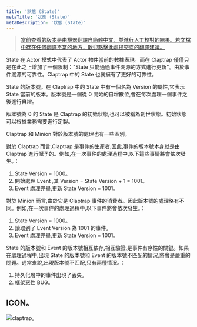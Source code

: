 ```yaml
---
title: '狀態 (State)'
metaTitle: '狀態 (State)'
metaDescription: '狀態 (State)'
---
```


> [當前查看的版本是由機器翻譯自簡體中文，並進行人工校對的結果。若文檔中存在任何翻譯不當的地方，歡迎點擊此處提交您的翻譯建議。](https://crwd.in/newbeclaptrap)

State 在 Actor 模式中代表了 Actor 物件當前的數據表現。而在 Claptrap 僅僅只是在此之上增加了一個限制："State 只能通過事件溯源的方式進行更新"。由於事件溯源的可靠性。Claptrap 中的 State 也就擁有了更好的可靠性。

State 的版本號。在 Claptrap 中的 State 中有一個名為 Version 的屬性,它表示 State 當前的版本。版本號是一個從 0 開始的自增數位,會在每次處理一個事件之後進行自增。

版本號為 0 的 State 是 Claptrap 的初始狀態,也可以被稱為創世狀態。初始狀態可以根據業務需要進行定製。

Claptrap 和 Minion 對於版本號的處理也有一些區別。

對於 Claptrap 而言,Claptrap 是事件的生產者,因此,事件的版本號本身就是由 Claptrap 進行賦予的。例如,在一次事件的處理過程中,以下這些事情將會依次發生。：

1. State Version = 1000。
2. 開始處理 Event ,其 Version = State Version + 1 = 1001。
3. Event 處理完畢,更新 State Version = 1001。

對於 Minion 而言,由於它是 Claptrap 事件的消費者。因此版本號的處理略有不同。例如,在一次事件的處理過程中,以下事件將會依次發生。：

1. State Version = 1000。
2. 讀取到了 Event Version 為 1001 的事件。
3. Event 處理完畢,更新 State Version = 1001。

State 的版本號和 Event 的版本號相互依存,相互驗證,是事件有序性的關鍵。如果在處理過程中,出現 State 的版本號和 Event 的版本號不匹配的情況,將會是嚴重的問題。通常來說,出現版本號不匹配,只有兩種情況。：

1. 持久化層中的事件出現了丟失。
2. 框架惡性 BUG。

## ICON。

![claptrap。](/images/claptrap_icons/state.svg)
